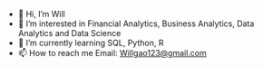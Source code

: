 - 👋 Hi, I’m Will 
- 👀 I’m interested in Financial Analytics, Business Analytics, Data Analytics and Data Science
- 🌱 I’m currently learning SQL, Python, R
- 📫 How to reach me Email: Willgao123@gmail.com

<!---
Willcg123/Willcg123 is a ✨ special ✨ repository because its `README.md` (this file) appears on your GitHub profile.
You can click the Preview link to take a look at your changes.
--->
